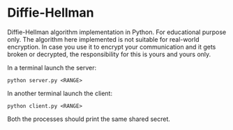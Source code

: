 # Diffie-Hellman

Diffie-Hellman algorithm implementation in Python.
For educational purpose only. The algorithm here implemented is not suitable for real-world encryption. 
In case you use it to encrypt your communication and it gets broken or decrypted, the responsibility for this is yours and yours only.

In a terminal launch the server:
```shell script
python server.py <RANGE>
```
In another terminal launch the client:
```shell script
python client.py <RANGE>
```
Both the processes should print the same shared secret.